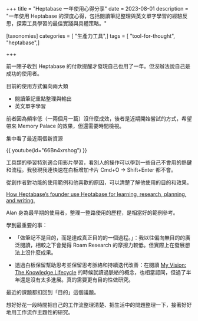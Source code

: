 +++
title = "Heptabase 一年使用心得分享"
date = 2023-08-01
description = "一年使用 Heptabase 的深度心得，包括閱讀筆記整理與英文單字學習的經驗反思，探索工具學習的最佳實踐與具體策略。"

[taxonomies]
categories = [ "生產力工具",]
tags = [ "tool-for-thought", "heptabase",]

+++

前一陣子收到 Heptabase 的付款提醒才發現自己也用了一年。但沒辦法說自己是成功的使用者。

目前的使用方式偏向兩大類
* 閱讀筆記重點整理與輸出
* 英文單字學習

前者因為頻率低（一兩個月一篇）沒什麼成效，後者是近期開始嘗試的方式，希望帶來 Memory Palace 的效果，但還需要時間檢視。

集中看了最近兩個新資源

{{ youtube(id="66Bn4xrshog") }}


工具類的學習特別適合用影片學習，看別人的操作可以學到一些自己不會用的熱鍵和流程。我發現我連快速在白板增加卡片 Cmd+O -> Shift+Enter 都不會。

從創作者對功能的使用範例和他喜歡的原因，可以清楚了解他使用的目的和效果。

[How Heptabase’s founder use Heptabase for learning, research, planning, and writing.](https://sheracaolity.ghost.io/heptabase-use-cases/)

Alan 身為最早期的使用者，整理一整路使用的歷程，是相當好的範例參考。

學到最重要的事：

* 「做筆記不是目的，而是達成真正目的的一個過程。」：我以往偏向無目的的廣泛閱讀，相較之下會覺得 Roam Research 的摩擦力較低。但實際上在發展想法上沒什麼成果。

* 透過白板保留幫助思考並保留思考脈絡和持續迭代改善：在閱讀 [My Vision: The Knowledge Lifecycle](https://medium.com/heptabase/my-vision-project-meta-e0bedd1467b2) 的時候就讀過脈絡的概念，也相當認同，但過了半年還是沒有太多進展。真的需要更有目的性做研究。

最近的課題都扣回到「目的」這個議題。

想好好花一段時間把自己的工作流整理清楚、把生活中的問題整理一下，接著好好地用工作流作主題性的研究。
